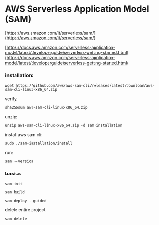 # AWS Serverless Application Model (SAM)
[https://aws.amazon.com/it/serverless/sam/](https://aws.amazon.com/it/serverless/sam/)

[https://docs.aws.amazon.com/serverless-application-model/latest/developerguide/serverless-getting-started.html](https://docs.aws.amazon.com/serverless-application-model/latest/developerguide/serverless-getting-started.html)

### installation:
```
wget https://github.com/aws/aws-sam-cli/releases/latest/download/aws-sam-cli-linux-x86_64.zip
```
verify: 

`sha256sum aws-sam-cli-linux-x86_64.zip`

unzip:

`unzip aws-sam-cli-linux-x86_64.zip -d sam-installation`

install aws sam cli:

`sudo ./sam-installation/install`

run:

`sam --version`

### basics

`sam init`

`sam build`

`sam deploy --guided`

delete entire project

`sam delete`
